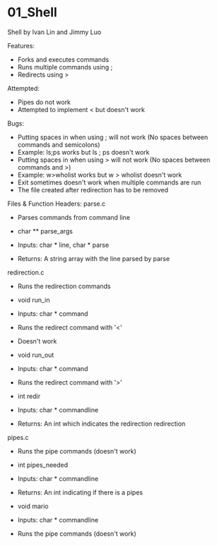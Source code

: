# 01_Shell

Shell
by Ivan Lin and Jimmy Luo

Features:
  + Forks and executes commands
  + Runs multiple commands using ;
  + Redirects using >

Attempted:
  + Pipes do not work
  + Attempted to implement < but doesn't work

Bugs:
  + Putting spaces in when using ; will not work (No spaces between commands and semicolons)
   + Example: ls;ps works but ls ; ps doesn't work
  + Putting spaces in when using > will not work (No spaces between commands and >)
   + Example: w>wholist works but w > wholist doesn't work
  + Exit sometimes doesn't work when multiple commands are run
  + The file created after redirection has to be removed

Files & Function Headers:
parse.c
  + Parses commands from command line

  + char ** parse_args
  + Inputs: char * line, char * parse
  + Returns: A string array with the line parsed by parse

redirection.c
  + Runs the redirection commands

  + void run_in
  + Inputs: char * command
  + Runs the redirect command with '<'
  + Doesn't work

  + void run_out
  + Inputs: char * command
  + Runs the redirect command with '>'

  + int redir
  + Inputs: char * commandline
  + Returns: An int which indicates the redirection redirection

pipes.c
  + Runs the pipe commands (doesn't work)

  + int pipes_needed
  + Inputs: char * commandline
  + Returns: An int indicating if there is a pipes

  + void mario
  + Inputs: char * commandline
  + Runs the pipe commands (doesn't work)
